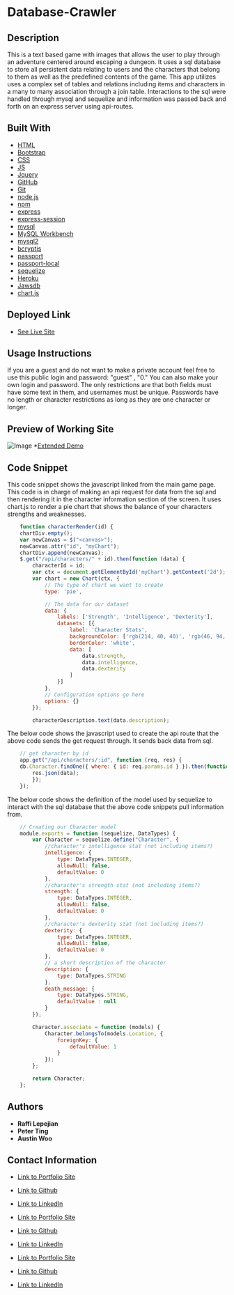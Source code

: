 # Database-Crawler

## Description
This is a text based game with images that allows the user to play through an adventure centered around escaping a dungeon. It uses a sql database to store all persistent data relating to users and the characters that belong to them as well as the predefined contents of the game. This app utilizes uses a complex set of tables and relations including items and characters in a many to many association through a join table. Interactions to the sql were handled through mysql and sequelize and information was passed back and forth on an express server using api-routes.

## Built With

* [HTML](https://developer.mozilla.org/en-US/docs/Web/HTML)
* [Bootstrap](https://getbootstrap.com/)
* [CSS](https://developer.mozilla.org/en-US/docs/Web/CSS)
* [JS](https://www.javascript.com/)
* [Jquery](https://jquery.com/)
* [GitHub](https://github.com/)
* [Git](https://git-scm.com/)
* [node.js](https://nodejs.org/en/)
* [npm](https://www.npmjs.com/)
* [express](https://www.npmjs.com/package/express)
* [express-session](https://www.npmjs.com/package/express-session)
* [mysql](https://www.npmjs.com/package/mysql)
* [MySQL Workbench](https://www.mysql.com/products/workbench/)
* [mysql2](https://www.npmjs.com/package/mysql2)
* [bcryptjs](https://www.npmjs.com/package/bcrypt)
* [passport](http://www.passportjs.org/)
* [passport-local](http://www.passportjs.org/packages/passport-local/)
* [sequelize](https://sequelize.org/)
* [Heroku](https://dashboard.heroku.com/)
* [Jawsdb](https://www.jawsdb.com/)
* [chart.js](https://www.chartjs.org/)

## Deployed Link

* [See Live Site](https://ancient-wave-96254.herokuapp.com/)

## Usage Instructions
If you are a guest and do not want to make a private account feel free to use this public login and password: "guest" , "0." You can also make your own login and password. The only restrictions are that both fields must have some text in them, and usernames must be unique. Passwords have no length or character restrictions as long as they are one character or longer.

## Preview of Working Site

![Image](public/images/dbcrawler-demo.gif)
*[Extended Demo](https://drive.google.com/file/d/1-SvzGSks8Sw3YOxgf45oh9adlEvYHQqf/view)

## Code Snippet
This code snippet shows the javascript linked from the main game page. This code is in charge of making an api request for data from the sql and then rendering it in the character information section of the screen. It uses chart.js to render a pie chart that shows the balance of your characters strengths and weaknesses. 

```javascript
    function characterRender(id) {
    chartDiv.empty();
    var newCanvas = $("<canvas>");
    newCanvas.attr("id", "myChart");
    chartDiv.append(newCanvas);
    $.get("/api/characters/" + id).then(function (data) {
        characterId = id;
        var ctx = document.getElementById('myChart').getContext('2d');
        var chart = new Chart(ctx, {
            // The type of chart we want to create
            type: 'pie',

            // The data for our dataset
            data: {
                labels: ['Strength', 'Intelligence', 'Dexterity'],
                datasets: [{
                    label: 'Character Stats',
                    backgroundColor: ['rgb(214, 40, 40)', 'rgb(46, 94, 170)', 'rgb(50, 160, 93)'],
                    borderColor: 'white',
                    data: [
                        data.strength,
                        data.intelligence,
                        data.dexterity
                    ]
                }]
            },
            // Configuration options go here
            options: {}
        });

        characterDescription.text(data.description);
```

The below code shows the javascript used to create the api route that the above code sends the get request through. It sends back data from sql.
```javascript
    // get character by id
    app.get("/api/characters/:id", function (req, res) {
    db.Character.findOne({ where: { id: req.params.id } }).then(function (data) {
        res.json(data);
        });
    });
```

The below code shows the definition of the model used by sequelize to interact with the sql database that the above code snippets pull information from.
```javascript
    // Creating our Character model
    module.exports = function (sequelize, DataTypes) {
        var Character = sequelize.define("Character", {
            //character's intelligence stat (not including items?)
            intelligence: {
                type: DataTypes.INTEGER,
                allowNull: false,
                defaultValue: 0
            },
            //character's strength stat (not including items?)
            strength: {
                type: DataTypes.INTEGER,
                allowNull: false,
                defaultValue: 0
            },
            //character's dexterity stat (not including items?)
            dexterity: {
                type: DataTypes.INTEGER,
                allowNull: false,
                defaultValue: 0
            },
            // a short description of the character
            description: {
                type: DataTypes.STRING
            },
            death_message: {
                type: DataTypes.STRING,
                defaultValue : null
            }
        });

        Character.associate = function (models) {
            Character.belongsTo(models.Location, {
                foreignKey: {
                    defaultValue: 1
                }
            });
        };

        return Character;
    };
```



## Authors

* **Raffi Lepejian** 
* **Peter Ting**
* **Austin Woo**

## Contact Information

- [Link to Portfolio Site](https://rslepejian.github.io/portfolio/)
- [Link to Github](https://github.com/rslepejian)
- [Link to LinkedIn](https://linkedin.com/in/raffi-lepejian-071876153)

- [Link to Portfolio Site](https://pting1995.github.io/Portfolio-mk2/)
- [Link to Github](https://github.com/Pting1995)
- [Link to LinkedIn](https://www.linkedin.com/in/pting002/)

- [Link to Portfolio Site](#)
- [Link to Github](https://github.com/austinwoo123)
- [Link to LinkedIn]()